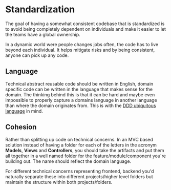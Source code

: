 # Standardization

The goal of having a somewhat consistent codebase that is standardized is to avoid being completely
dependent on individuals and make it easier to let the teams have a global ownership.

In a dynamic world were people changes jobs often, the code has to live beyond each individual.
It helps mitigate risks and by being consistent, anyone can pick up any code.

## Language

Technical abstract reusable code should be written in English, domain specific code can be written
in the language that makes sense for the domain. The thinking behind this is that it can be hard
and maybe even impossible to properly capture a domains language in another language than where the domain
originates from. This is with the [DDD ubiquitous language](https://www.martinfowler.com/bliki/UbiquitousLanguage.html) in mind.

## Cohesion

Rather than splitting up code on technical concerns. In an MVC based solution instead of having a folder
for each of the letters in the acronym **Models**, **Views** and **Controllers**, you should take the artifacts
and put them all together in a well named folder for the feature/module/component you're building out.
The name should reflect the domain language.

For different technical concerns representing frontend, backend you'd naturally separate these into different projects/higher level
folders but maintain the structure within both projects/folders.
